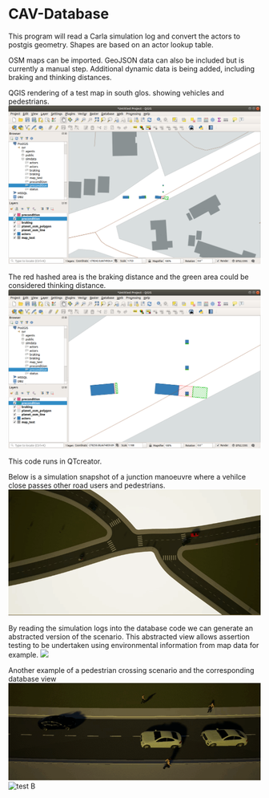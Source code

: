 # CAV-Database

This program will read a Carla simulation log and convert the actors to postgis geometry. Shapes are based on an actor lookup table.

OSM maps can be imported. GeoJSON data can also be included but is currently a manual step. Additional dynamic data is being added, including braking and thinking distances.

QGIS rendering of a test map in south glos. showing vehicles and pedestrians.
![](database_braking_zone_1.png)

The red hashed area is the braking distance and the green area could be considered thinking distance.
![](database_braking_zone_2.png)

This code runs in QTcreator.

Below is a simulation snapshot of a junction manoeuvre where a vehilce close passes other road users and pedestrians.
![](Test003.gif)

By reading the simulation logs into the database code we can generate an abstracted version of the scenario. This abstracted view allows assertion testing to be undertaken using environmental information from map data for example.
![](pg_demo.gif)

Another example of a pedestrian crossing scenario and the corresponding database view
![](testB_crop.gif)
<img src="https://github.com/TSL-UOB/CAV-Database/testB_data.gif" alt="test B" width="200"/>


